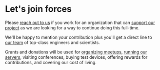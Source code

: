 # Let's join forces

Please [reach out to us](mailto:hello@photoprism.org) if you work for an
organization that can [support our project](https://dl.photoprism.org/slides/PhotoPrism.pdf)
as we are looking for a way to continue doing this full-time.

We'll be happy to mention your contribution plus you'll get a direct line to [our team](https://docs.photoprism.org/en/latest/team/) of top-class engineers and scientists.

Grants and donations will be used for [organizing meetups](https://github.com/photoprism/photoprism/wiki/Meetups),
[running our servers](https://github.com/photoprism/photoprism/wiki/Infrastructure),
visiting conferences, buying test devices, offering rewards for contributions,
and covering our cost of living.
